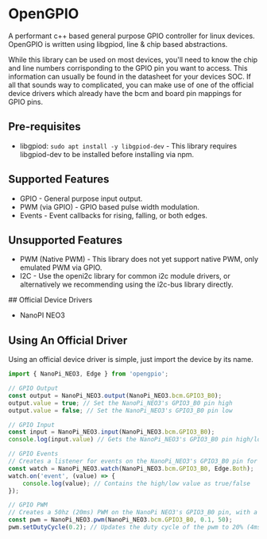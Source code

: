 # OpenGPIO
A performant c++ based general purpose GPIO controller for linux devices.
OpenGPIO is written using libgpiod, line & chip based abstractions.

While this library can be used on most devices, you'll need to know the chip and line numbers corrisponding to the GPIO pin you want to access. This information can usually be found in the datasheet for your devices SOC. If all that sounds way to complicated, you can make use of one of the official device drivers which already have the bcm and board pin mappings for GPIO pins.

## Pre-requisites
- libgpiod: `sudo apt install -y libgpiod-dev` - This library requires libgpiod-dev to be installed before installing via npm.

## Supported Features
- GPIO - General purpose input output.
- PWM (via GPIO) - GPIO based pulse width modulation.
- Events - Event callbacks for rising, falling, or both edges.

## Unsupported Features
- PWM (Native PWM) - This library does not yet support native PWM, only emulated PWM via GPIO.
- I2C - Use the openi2c library for common i2c module drivers, or alternatively we recommending using the i2c-bus library directly.

## Official Device Drivers
- NanoPI NEO3

## Using An Official Driver
Using an official device driver is simple, just import the device by its name.
```ts
import { NanoPi_NEO3, Edge } from 'opengpio';

// GPIO Output
const output = NanoPi_NEO3.output(NanoPi_NEO3.bcm.GPIO3_B0);
output.value = true; // Set the NanoPi_NEO3's GPIO3_B0 pin high
output.value = false; // Set the NanoPi_NEO3's GPIO3_B0 pin low

// GPIO Input
const input = NanoPi_NEO3.input(NanoPi_NEO3.bcm.GPIO3_B0);
console.log(input.value) // Gets the NanoPi_NEO3's GPIO3_B0 pin high/low value as true/false

// GPIO Events
// Creates a listener for events on the NanoPi_NEO3's GPIO3_B0 pin for both Rising and Falling edges.
const watch = NanoPi_NEO3.watch(NanoPi_NEO3.bcm.GPIO3_B0, Edge.Both);
watch.on('event', (value) => {
    console.log(value); // Contains the high/low value as true/false
});

// GPIO PWM
// Creates a 50hz (20ms) PWM on the NanoPi NEO3's GPIO3_B0 pin, with a duty cycle of 10% (2ms)
const pwm = NanoPi_NEO3.pwm(NanoPi_NEO3.bcm.GPIO3_B0, 0.1, 50);
pwm.setDutyCycle(0.2); // Updates the duty cycle of the pwm to 20% (4ms)
```